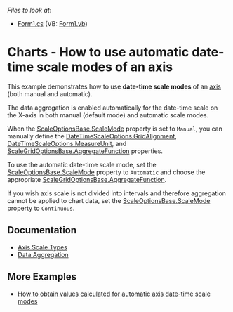 <!-- default file list -->
*Files to look at*:

* [Form1.cs](./CS/DateTimeAggregation/Form1.cs) (VB: [Form1.vb](./VB/DateTimeAggregation/Form1.vb))
<!-- default file list end -->
# Charts - How to use automatic date-time scale modes of an axis

This example demonstrates how to use **date-time scale modes** of an [axis](https://docs.devexpress.com/WindowsForms/5799/controls-and-libraries/chart-control/axes/axis-scale-types) (both manual and automatic).

The data aggregation is enabled automatically for the date-time scale on the X-axis in both manual (default mode) and automatic scale modes.

When the [ScaleOptionsBase.ScaleMode](https://docs.devexpress.com/CoreLibraries/DevExpress.XtraCharts.ScaleOptionsBase.ScaleMode) property is set to `Manual`, you can manually define the [DateTimeScaleOptions.GridAlignment](https://docs.devexpress.com/CoreLibraries/DevExpress.XtraCharts.DateTimeScaleOptions.GridAlignment), [DateTimeScaleOptions.MeasureUnit](https://docs.devexpress.com/CoreLibraries/DevExpress.XtraCharts.DateTimeScaleOptions.MeasureUnit), and [ScaleGridOptionsBase.AggregateFunction](docs.devexpress.com/CoreLibraries/DevExpress.XtraCharts.ScaleGridOptionsBase.AggregateFunction) properties.

To use the automatic date-time scale mode, set the [ScaleOptionsBase.ScaleMode](https://docs.devexpress.com/CoreLibraries/DevExpress.XtraCharts.ScaleOptionsBase.ScaleMode) property to `Automatic` and choose the appropriate [ScaleGridOptionsBase.AggregateFunction](docs.devexpress.com/CoreLibraries/DevExpress.XtraCharts.ScaleGridOptionsBase.AggregateFunction).

If you wish axis scale is not divided into intervals and therefore aggregation cannot be applied to chart data, set the [ScaleOptionsBase.ScaleMode](https://docs.devexpress.com/CoreLibraries/DevExpress.XtraCharts.ScaleOptionsBase.ScaleMode) property to `Continuous`.

## Documentation

- [Axis Scale Types](https://docs.devexpress.com/WindowsForms/5799/controls-and-libraries/chart-control/axes/axis-scale-types)
- [Data Aggregation](https://docs.devexpress.com/WindowsForms/6247/controls-and-libraries/chart-control/data-representation/data-aggregation)

## More Examples

- [How to obtain values calculated for automatic axis date-time scale modes](https://github.com/DevExpress-Examples/how-to-obtain-values-calculated-for-automatic-axis-date-time-scale-modes-e1529)
